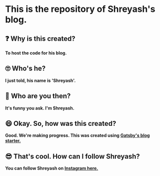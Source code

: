 # This is the repository of Shreyash's blog.

## ❓ Why is this created?

**To host the code for his blog.**

## 🙄 Who's he?

**I just told, his name is 'Shreyash'.**

## 🤨 Who are you then?

**It's funny you ask. I'm Shreyash.**

## 😄 Okay. So, how was this created?

**Good. We're making progress. This was created using [Gatsby's blog starter.](https://www.gatsbyjs.com/docs/gatsby-starters/)**

## 😎 That's cool. How can I follow Shreyash?

**You can follow Shreyash on [Instagram here.](https://instagram.com/shreyashkarnik)**



